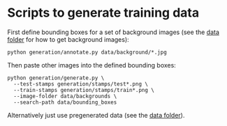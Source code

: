 # Scripts to generate training data

First define bounding boxes for a set of background images (see the [data folder](../data) for how to get background images):
```
python generation/annotate.py data/background/*.jpg
```

Then paste other images into the defined bounding boxes:
```
python generation/generate.py \
  --test-stamps generation/stamps/test*.png \
  --train-stamps generation/stamps/train*.png \
  --image-folder data/backgrounds \
  --search-path data/bounding_boxes
```

Alternatively just use pregenerated data (see the [data folder](../data)).
